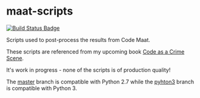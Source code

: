 maat-scripts
============

[![Build Status Badge](https://github.com/adamtornhill/maat-scripts/actions/workflows/python-app.yml/badge.svg?branch=python3)](https://github.com/wonderbird/maat-scripts/actions/workflows/python-app.yml)

Scripts used to post-process the results from Code Maat.

These scripts are referenced from my upcoming book [Code as a Crime Scene](http://pragprog.com/book/atcrime/code-as-a-crime-scene).

It's work in progress - none of the scripts is of production quality!

The [master](https://github.com/adamtornhill/maat-scripts/tree/master) branch is compatible with Python 2.7
while the [pyhton3](https://github.com/adamtornhill/maat-scripts/tree/python3) branch is compatible with Python 3.